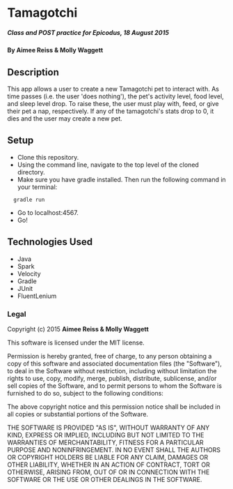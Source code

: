 # Tamagotchi

##### _Class and POST practice for Epicodus, 18 August 2015_

#### By **Aimee Reiss & Molly Waggett**

## Description

This app allows a user to create a new Tamagotchi pet to interact with. As time passes (i.e. the user 'does nothing'), the pet's activity level, food level, and sleep level drop. To raise these, the user must play with, feed, or give their pet a nap, respectively. If any of the tamagotchi's stats drop to 0, it dies and the user may create a new pet.

## Setup

* Clone this repository.
* Using the command line, navigate to the top level of the cloned directory.
* Make sure you have gradle installed. Then run the following command in your terminal:
```
  gradle run
```
* Go to localhost:4567.
* Go!

## Technologies Used

* Java
* Spark
* Velocity
* Gradle
* JUnit
* FluentLenium

### Legal

Copyright (c) 2015 **Aimee Reiss & Molly Waggett**

This software is licensed under the MIT license.

Permission is hereby granted, free of charge, to any person obtaining a copy
of this software and associated documentation files (the "Software"), to deal
in the Software without restriction, including without limitation the rights
to use, copy, modify, merge, publish, distribute, sublicense, and/or sell
copies of the Software, and to permit persons to whom the Software is
furnished to do so, subject to the following conditions:

The above copyright notice and this permission notice shall be included in
all copies or substantial portions of the Software.

THE SOFTWARE IS PROVIDED "AS IS", WITHOUT WARRANTY OF ANY KIND, EXPRESS OR
IMPLIED, INCLUDING BUT NOT LIMITED TO THE WARRANTIES OF MERCHANTABILITY,
FITNESS FOR A PARTICULAR PURPOSE AND NONINFRINGEMENT. IN NO EVENT SHALL THE
AUTHORS OR COPYRIGHT HOLDERS BE LIABLE FOR ANY CLAIM, DAMAGES OR OTHER
LIABILITY, WHETHER IN AN ACTION OF CONTRACT, TORT OR OTHERWISE, ARISING FROM,
OUT OF OR IN CONNECTION WITH THE SOFTWARE OR THE USE OR OTHER DEALINGS IN
THE SOFTWARE.
